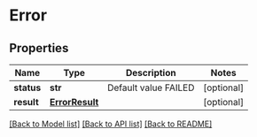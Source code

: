 # Error

## Properties
Name | Type | Description | Notes
------------ | ------------- | ------------- | -------------
**status** | **str** | Default value FAILED | [optional] 
**result** | [**ErrorResult**](ErrorResult.md) |  | [optional] 

[[Back to Model list]](../README.md#documentation-for-models) [[Back to API list]](../README.md#documentation-for-api-endpoints) [[Back to README]](../README.md)


